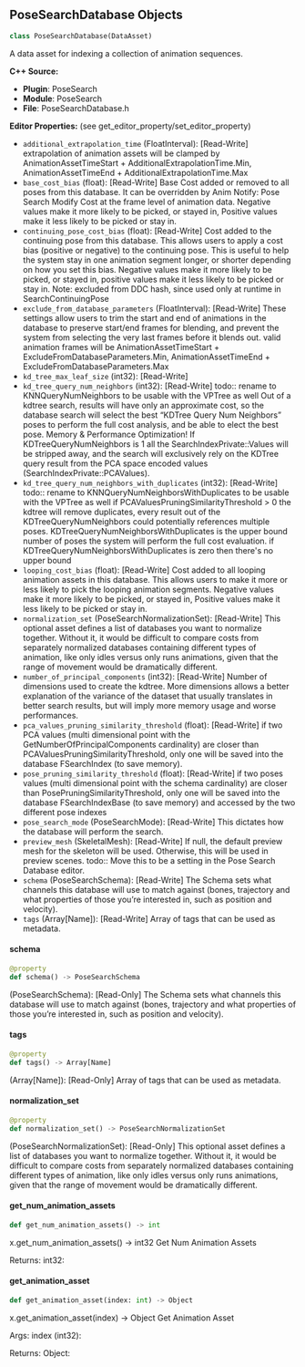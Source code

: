 ## PoseSearchDatabase Objects

```python
class PoseSearchDatabase(DataAsset)
```

A data asset for indexing a collection of animation sequences.

**C++ Source:**

- **Plugin**: PoseSearch
- **Module**: PoseSearch
- **File**: PoseSearchDatabase.h

**Editor Properties:** (see get_editor_property/set_editor_property)

- ``additional_extrapolation_time`` (FloatInterval):  [Read-Write] extrapolation of animation assets will be clamped by AnimationAssetTimeStart + AdditionalExtrapolationTime.Min, AnimationAssetTimeEnd + AdditionalExtrapolationTime.Max
- ``base_cost_bias`` (float):  [Read-Write] Base Cost added or removed to all poses from this database. It can be overridden by Anim Notify: Pose Search Modify Cost at the frame level of animation data.
  Negative values make it more likely to be picked, or stayed in, Positive values make it less likely to be picked or stay in.
- ``continuing_pose_cost_bias`` (float):  [Read-Write] Cost added to the continuing pose from this database. This allows users to apply a cost bias (positive or negative) to the continuing pose.
  This is useful to help the system stay in one animation segment longer, or shorter depending on how you set this bias.
  Negative values make it more likely to be picked, or stayed in, positive values make it less likely to be picked or stay in.
  Note: excluded from DDC hash, since used only at runtime in SearchContinuingPose
- ``exclude_from_database_parameters`` (FloatInterval):  [Read-Write] These settings allow users to trim the start and end of animations in the database to preserve start/end frames for blending, and prevent the system from selecting the very last frames before it blends out.
  valid animation frames will be AnimationAssetTimeStart + ExcludeFromDatabaseParameters.Min, AnimationAssetTimeEnd + ExcludeFromDatabaseParameters.Max
- ``kd_tree_max_leaf_size`` (int32):  [Read-Write]
- ``kd_tree_query_num_neighbors`` (int32):  [Read-Write]
  todo:: rename to KNNQueryNumNeighbors to be usable with the VPTree as well Out of a kdtree search, results will have only an approximate cost, so the database search will select the best “KDTree Query Num Neighbors” poses to perform the full cost analysis, and be able to elect the best pose. Memory & Performance Optimization! If KDTreeQueryNumNeighbors is 1 all the SearchIndexPrivate::Values will be stripped away, and the search will exclusively rely on the KDTree query result from the PCA space encoded values (SearchIndexPrivate::PCAValues).
- ``kd_tree_query_num_neighbors_with_duplicates`` (int32):  [Read-Write]
  todo:: rename to KNNQueryNumNeighborsWithDuplicates to be usable with the VPTree as well if PCAValuesPruningSimilarityThreshold > 0 the kdtree will remove duplicates, every result out of the KDTreeQueryNumNeighbors could potentially references multiple poses. KDTreeQueryNumNeighborsWithDuplicates is the upper bound number of poses the system will perform the full cost evaluation. if KDTreeQueryNumNeighborsWithDuplicates is zero then there's no upper bound
- ``looping_cost_bias`` (float):  [Read-Write] Cost added to all looping animation assets in this database. This allows users to make it more or less likely to pick the looping animation segments.
  Negative values make it more likely to be picked, or stayed in, Positive values make it less likely to be picked or stay in.
- ``normalization_set`` (PoseSearchNormalizationSet):  [Read-Write] This optional asset defines a list of databases you want to normalize together. Without it, it would be difficult to compare costs from separately normalized databases containing different types of animation,
  like only idles versus only runs animations, given that the range of movement would be dramatically different.
- ``number_of_principal_components`` (int32):  [Read-Write] Number of dimensions used to create the kdtree. More dimensions allows a better explanation of the variance of the dataset that usually translates in better search results, but will imply more memory usage and worse performances.
- ``pca_values_pruning_similarity_threshold`` (float):  [Read-Write] if two PCA values (multi dimensional point with the GetNumberOfPrincipalComponents cardinality) are closer than PCAValuesPruningSimilarityThreshold,
  only one will be saved into the database FSearchIndex (to save memory).
- ``pose_pruning_similarity_threshold`` (float):  [Read-Write] if two poses values (multi dimensional point with the schema cardinality) are closer than PosePruningSimilarityThreshold,
  only one will be saved into the database FSearchIndexBase (to save memory) and accessed by the two different pose indexes
- ``pose_search_mode`` (PoseSearchMode):  [Read-Write] This dictates how the database will perform the search.
- ``preview_mesh`` (SkeletalMesh):  [Read-Write] If null, the default preview mesh for the skeleton will be used. Otherwise, this will be used in preview scenes.
  todo:: Move this to be a setting in the Pose Search Database editor.
- ``schema`` (PoseSearchSchema):  [Read-Write] The Schema sets what channels this database will use to match against (bones, trajectory and what properties of those you’re interested in, such as position and velocity).
- ``tags`` (Array[Name]):  [Read-Write] Array of tags that can be used as metadata.

<a id="unreal.PoseSearchDatabase.schema"></a>

#### schema

```python
@property
def schema() -> PoseSearchSchema
```

(PoseSearchSchema):  [Read-Only] The Schema sets what channels this database will use to match against (bones, trajectory and what properties of those you’re interested in, such as position and velocity).

<a id="unreal.PoseSearchDatabase.tags"></a>

#### tags

```python
@property
def tags() -> Array[Name]
```

(Array[Name]):  [Read-Only] Array of tags that can be used as metadata.

<a id="unreal.PoseSearchDatabase.normalization_set"></a>

#### normalization_set

```python
@property
def normalization_set() -> PoseSearchNormalizationSet
```

(PoseSearchNormalizationSet):  [Read-Only] This optional asset defines a list of databases you want to normalize together. Without it, it would be difficult to compare costs from separately normalized databases containing different types of animation,
like only idles versus only runs animations, given that the range of movement would be dramatically different.

<a id="unreal.PoseSearchDatabase.get_num_animation_assets"></a>

#### get_num_animation_assets

```python
def get_num_animation_assets() -> int
```

x.get_num_animation_assets() -> int32
Get Num Animation Assets

Returns:
    int32:

<a id="unreal.PoseSearchDatabase.get_animation_asset"></a>

#### get_animation_asset

```python
def get_animation_asset(index: int) -> Object
```

x.get_animation_asset(index) -> Object
Get Animation Asset

Args:
    index (int32): 

Returns:
    Object:

<a id="unreal.PoseSearchFeatureChannel"></a>